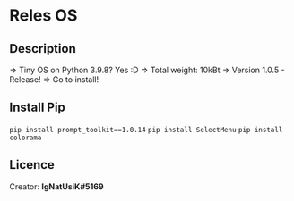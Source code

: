 # Reles OS

## Description
=> Tiny OS on Python 3.9.8? Yes :D
=> Total weight: 10kBt
=> Version 1.0.5 - Release! => Go to install!


## Install Pip
`pip install prompt_toolkit==1.0.14`
`pip install SelectMenu`
`pip install colorama`

## Licence
Creator: **IgNatUsiK#5169**
